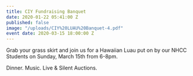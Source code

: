 ```yaml
---
title: CIY Fundraising Banquet
date: 2020-01-22 05:41:00 Z
published: false
image: "/uploads/CIY%20LUAU%20Banquet-4.pdf"
event date: 2020-03-15 18:00:00 Z
---
```


Grab your grass skirt and join us for a Hawaiian Luau put on by our NHCC Students on Sunday, March 15th from 6-8pm.
 
Dinner. Music. Live & Silent Auctions. 

